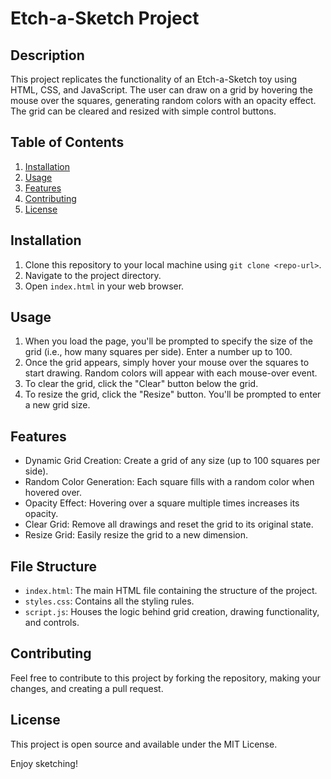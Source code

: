 # Etch-a-Sketch Project

## Description

This project replicates the functionality of an Etch-a-Sketch toy using HTML, CSS, and JavaScript. The user can draw on a grid by hovering the mouse over the squares, generating random colors with an opacity effect. The grid can be cleared and resized with simple control buttons.

## Table of Contents

1. [Installation](#installation)
2. [Usage](#usage)
3. [Features](#features)
4. [Contributing](#contributing)
5. [License](#license)

## Installation

1. Clone this repository to your local machine using `git clone <repo-url>`.
2. Navigate to the project directory.
3. Open `index.html` in your web browser.

## Usage

1. When you load the page, you'll be prompted to specify the size of the grid (i.e., how many squares per side). Enter a number up to 100.
2. Once the grid appears, simply hover your mouse over the squares to start drawing. Random colors will appear with each mouse-over event.
3. To clear the grid, click the "Clear" button below the grid.
4. To resize the grid, click the "Resize" button. You'll be prompted to enter a new grid size.

## Features

- Dynamic Grid Creation: Create a grid of any size (up to 100 squares per side).
- Random Color Generation: Each square fills with a random color when hovered over.
- Opacity Effect: Hovering over a square multiple times increases its opacity.
- Clear Grid: Remove all drawings and reset the grid to its original state.
- Resize Grid: Easily resize the grid to a new dimension.

## File Structure

- `index.html`: The main HTML file containing the structure of the project.
- `styles.css`: Contains all the styling rules.
- `script.js`: Houses the logic behind grid creation, drawing functionality, and controls.

## Contributing

Feel free to contribute to this project by forking the repository, making your changes, and creating a pull request.

## License

This project is open source and available under the MIT License.

Enjoy sketching!

